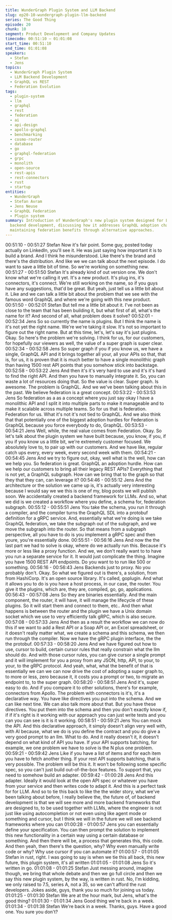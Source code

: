 ```yaml
---
title: WunderGraph Plugin System and LLM Backend
slug: ep20-10-wundergraph-plugin-llm-backend
series: The Good Thing
episode: 20
chunk: 10
segment: Product Development and Company Updates
timecode: 00:51:10 – 01:01:08
start_time: 00:51:10
end_time: 01:01:08
speakers:
  - Stefan
  - Jens
topics:
  - WunderGraph Plugin System
  - LLM Backend Development
  - GraphQL vs REST
  - Federation Evolution
tags:
  - plugin-system
  - llm
  - graphql
  - rest
  - federation
  - ai
  - api-design
  - apollo-graphql
  - benchmarking
  - cosmo-router
  - database
  - go
  - graphql-federation
  - grpc
  - monolith
  - open-source
  - rest-apis
  - rest-connectors
  - rust
  - startup
entities:
  - WunderGraph
  - Stefan Avram
  - Jens Neuse
  - GraphQL Federation
  - Plugin system
summary: Introduction of WunderGraph's new plugin system designed for LLM-optimized
  backend development, discussing how it addresses GraphQL adoption challenges while
  maintaining federation benefits through alternative approaches.
---
```


00:51:10 - 00:51:27
Stefan
Now it's fair point. Some guy, posted today actually on LinkedIn, you'll see it. He was just saying
how important it is to build a brand. And I think he misunderstood. Like there's the brand and
there's the distribution. And like we we can talk about the next episode. I do want to save a little
bit of time. So we're working on something new.
00:51:27 - 00:51:50
Stefan
It's already kind of out version one. We don't know what we're calling it yet. It's a new product.
It's plug ins, it's connectors, it's connect. We're still working on the name, so if you guys have
any suggestions, that'd be great. But yeah, just tell us a little bit about it. Like and we can talk a
little bit about the problem that we see with the famous word GraphQL and where we're going
with this new product.
00:51:50 - 00:52:01
Stefan
But tell me a little bit about it. I've not been as close to the team that has been building it, but
what first of all, what's the name for it? And second of all, what problem does it solve?
00:52:01 - 00:52:34
Jens
So so currently the name is plugins. But I think the name is it's not yet the right name. We're
we're taking it slow. It's not so important to figure out the right name. But at this time, let's, let's
say it's just plugins. Okay. So here's the problem we're solving. I think for us, for our customers,
for hopefully our viewers as well, the value of a super graph is super clear.
00:52:34 - 00:52:58
Jens
So super graph if you if you know us, we have a single, GraphQL API and it brings together all
your, all your APIs so that, that is, for us, it is proven that it is much better to have a single
monolithic graph than having 1500 rest API points that you somehow stick into backstage.
00:52:58 - 00:53:22
Jens
And then it's it's very hard to use and it's it's hard to find the right API. And then you have to
manually integrate it. So, you can waste a lot of resources doing that. So the value is clear.
Super graph. Is awesome. The problem is GraphQL. And we we've been talking about this in
the past. We believe federation is a great concept.
00:53:22 - 00:53:53
Jens
So federation as a as a concept where you just say okay I have a monolithic API and I split it
into multiple parts to make it manageable and to make it scalable across multiple teams. So for
us that is federation. Federation for us. What it's not it's not tied to GraphQL. And we also think
that that potentially one of the biggest adoption hurdles for Federation is GraphQL because you
force everybody to do, GraphQL.
00:53:53 - 00:54:21
Jens
Well, while, the real value comes from Federation. Okay. So let's talk about the plugin system
we have built because, you know, if you, if you if you know us a little bit, we're extremely
customer focused. We absolutely love to, to pair up with our customers. And we have like,
regular catch ups every, every week, every second week with them.
00:54:21 - 00:54:45
Jens
And we try to figure out, okay, well what is the well, how can we help you. So federation is great.
GraphQL an adoption hurdle. How can we help our customers to bring all their legacy REST
APIs? Everything that is not yet, a GraphQL subgraph. How can we bring that to the graph so
that they that they can, can leverage it?
00:54:46 - 00:55:12
Jens
And the architecture or the solution we came up is, it's actually very interesting because I would
say we we this is one of my, blog posts we will publish soon. We accidentally created a backend
framework for LLMs. And so, what we did is we created a workflow where you define, a schema
for, federation subgraph.
00:55:12 - 00:55:51
Jens
You take the schema, you run it through a compiler, and the compiler turns the GraphQL SDL
into a protobuf definition for a gRPC service. And, essentially what we're doing is we take
GraphQL federation, we take the subgraph out of the subgraph, and we move the subgraph into
the router. So that means from a subgraph perspective, all you have to do is you implement a
gRPC spec and then youre, you're essentially done.
00:55:51 - 00:56:16
Jens
And now the the last part we had to solve is okay, where do we actually run this. Because it's
more or less like a proxy function. And we, we don't really want to to have you run a separate
service for it. It would just complicate the thing. Imagine you have 1500 REST API endpoints.
Do you want to to run like 500 or something.
00:56:16 - 00:56:43
Jens
Backends just to proxy. No you probably don't. Okay. So what we figured out is there's, a
solution, from from HashiCorp. It's an open source library. It's called, goplugin. And what it
allows you to do is you have a host process, in our case, the router. You give it the plugins,
which are, they are, compiled, go, go, applications.
00:56:43 - 00:57:08
Jens
So they are binaries essentially. And the main component, the router, it will have, it will manage
the lifecycle of these plugins. So it will start them and connect to them, etc.. And then what
happens is between the router and the plugin we have a Unix domain socket which we use to
very efficiently talk gRPC, which is also secure.
00:57:08 - 00:57:33
Jens
And then as a result the workflow we can now do this if we want to add a Rest API or a Soap
API or, an Excel spreadsheet, or it doesn't really matter what, we create a schema and this
schema, we then run through the compiler. Now we have the gRPC plugin interface, the the the
protobuf.
00:57:33 - 00:58:20
Jens
And we have figured out how to use, cursor to build, certain cursor rules that really constrain
what the llm should do. And with those cursor rules, you can give cursor a single prompt and it
will implement for you a proxy from any JSON, http, API, to your, to your, to the gRPC protocol.
And yeah, what, what the benefit of that is essentially we can we can now drive the cost of
adopting a super graph to, to more or less, zero because it, it costs you a prompt or two, to
migrate an endpoint to, to the super graph.
00:58:20 - 00:58:51
Jens
And it's, super easy to do. And if you compare it to other solutions, there's for example,
connectors from Apollo. The problem with connectors is it's, it's a declarative way. You have like
directives you put into the schema. And we can like next tine. We can also talk more about that.
But you have these directives. You put them into the schema and then you don't exactly know if,
if if it's right is it working with our approach you can just write tests and you can you can see is it
is it working.
00:58:51 - 00:59:21
Jens
You can mock the API. And this declarative approach, it simply doesn't align very well with, with
AI because, what we do is you define the contract and you do give a very good prompt to an
llm. What to do. And it really doesn't it, it doesn't depend on what kind of API you have. If your
API supports batching, for example, we one problem we have to solve is the N plus one
problem.
00:59:21 - 00:59:42
Jens
Like if you have a list of items and for each item you have to fetch another thing. If your rest API
supports batching, that is very possible. The problem will be this it. It won't be following some
specific spec, so you can't just build out-of-the-box features. To support that, you need to
somehow build an adapter.
00:59:42 - 01:00:28
Jens
And this adapter. Ideally it would look at the open API spec or whatever you have from your
service and then writes code to adapt it. And this is a perfect task for for LLM. And so to tie this
back to like the the wider story, what we've been talking about before, I really believe the, the
future of, of backend development is that we will see more and more backend frameworks that
are designed to, to be used together with LLMs, where the engineer is not just like using
autocompletion or not even using like agent mode or something and cursor, but I think we will in
the future we will see backend frameworks where you can
01:00:28 - 01:00:57
Jens
you can essentially define your specification. You can then prompt the solution to implement this
new functionality in a certain way using a certain database or something. And then there will be,
a process that generates this, this code. And then yeah, then there's the question, why? Why
even manually write code or why? Why use cursor if you can automate it?
01:00:57 - 01:01:05
Stefan
in rust, right.
I was going to say is when we tie this all back, this new future, this plugin system, it's all written
01:01:05 - 01:01:08
Jens
So it's written in go.
01:01:08 - 01:01:25
Stefan
Just messing around, imagine though, we bring that whole debate and then we go full circle and
then we say this new plugin system, by the way, is written in rust. No, I'm kidding, we only raised
to 7.5, series A, not a 35, so we can't afford the rust developers. Jokes aside, guys, thank you
so much for joining us today.
01:01:25 - 01:01:30
Stefan
We are at the hour mark, but Jens, what's the good thing?
01:01:30 - 01:01:34
Jens
Good thing we're back in a week.
01:01:34 - 01:01:38
Stefan
We're back in a week. Thanks, guys. Have a good one. You sure you don't?